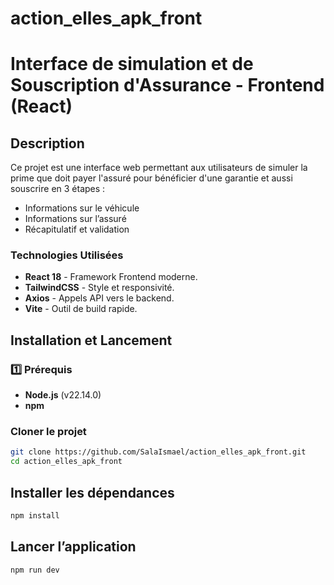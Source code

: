 # action_elles_apk_front

# Interface de simulation et de Souscription d'Assurance - Frontend (React)

## Description
Ce projet est une interface web permettant aux utilisateurs de simuler la prime que doit payer l'assuré pour bénéficier d'une garantie et aussi souscrire en 3 étapes :
 - Informations sur le véhicule  
 - Informations sur l’assuré  
 - Récapitulatif et validation  

### Technologies Utilisées
- **React 18** - Framework Frontend moderne.
- **TailwindCSS** - Style et responsivité.
- **Axios** - Appels API vers le backend.
- **Vite** - Outil de build rapide.

## Installation et Lancement
### **1️⃣ Prérequis**
- **Node.js** (v22.14.0)
- **npm**

###  Cloner le projet
```sh
git clone https://github.com/SalaIsmael/action_elles_apk_front.git
cd action_elles_apk_front
```

## Installer les dépendances
```sh
npm install  
```
## Lancer l’application
```sh
npm run dev